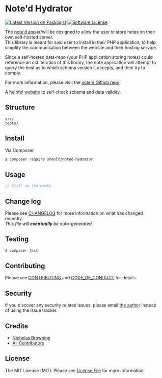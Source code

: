 # Note'd Hydrator

[![Latest Version on Packagist][ico-version]][link-packagist]
[![Software License][ico-license]](LICENSE.md)

The [note'd app](https://note-d.app) is/will be designed to allow the user to store notes
on their own self-hosted server.  
This library is meant for said user to install in their PHP application, to help simplify
the communication between the website and their hosting service.

Since a self-hosted data-repo (your PHP application storing notes) could reference an old iteration of this library,
the note application will attempt to query the host as to which schema version it accepts, and then try to comply.

For more information, please visit the [note'd Github repo](https://github.com/shmolf/noted).

A [helpful website](https://www.jsonschemavalidator.net/) to self-check schema and data validity.

## Structure

```
src/
tests/
```


## Install

Via Composer

``` bash
$ composer require shmolf/noted-hydrator
```

## Usage

``` php
// Still in the works
```

## Change log

Please see [CHANGELOG](CHANGELOG.md) for more information on what has changed recently.  
_This file will **eventually** be auto-generated._

## Testing

``` bash
$ composer test
```

## Contributing

Please see [CONTRIBUTING](CONTRIBUTING.md) and [CODE_OF_CONDUCT](CODE_OF_CONDUCT.md) for details.

## Security

If you discover any security related issues, please email [the author](mailto:shmolf@gmail.com) instead of using the issue tracker.

## Credits

- [Nicholas Browning][link-author]
- [All Contributors][link-contributors]

## License
The MIT License (MIT). Please see [License File](LICENSE.md) for more information.

[ico-version]: https://img.shields.io/packagist/v/shmolf/noted-hydrator&style=flat-square
[ico-license]: https://img.shields.io/github/license/shmolf/noted-hydrator?style=flat-square

[link-packagist]: https://packagist.org/packages/shmolf/noted-hydrator
[link-author]: https://github.com/shmolf
[link-contributors]: ../../contributors
